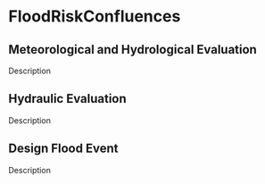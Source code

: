 # FloodRiskConfluences

## Meteorological and Hydrological Evaluation
Description

## Hydraulic Evaluation
Description

## Design Flood Event
Description
